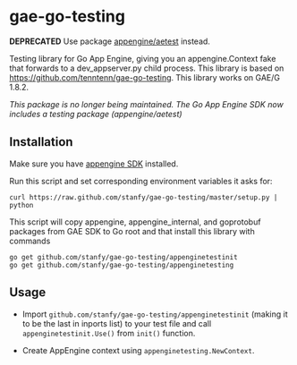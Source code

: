 gae-go-testing
==============

**DEPRECATED**
Use package [appengine/aetest](http://godoc.org/code.google.com/p/appengine-go/appengine/aetest) instead.

Testing library for Go App Engine, giving you an appengine.Context fake that forwards to a dev_appserver.py child process.
This library is based on https://github.com/tenntenn/gae-go-testing.
This library works on GAE/G 1.8.2.

*This package is no longer being maintained. The Go App Engine SDK now includes a testing package (appengine/aetest)*

Installation
-----

Make sure you have [appengine SDK](https://developers.google.com/appengine/downloads#Google_App_Engine_SDK_for_Go) installed.

Run this script and set corresponding environment variables it asks for:

    curl https://raw.github.com/stanfy/gae-go-testing/master/setup.py | python
This script will copy appengine, appengine_internal, and goprotobuf packages from GAE SDK to Go root and that install this library with commands

    go get github.com/stanfy/gae-go-testing/appenginetestinit
    go get github.com/stanfy/gae-go-testing/appenginetesting


Usage
-----

 * Import `github.com/stanfy/gae-go-testing/appenginetestinit` (making it to be the last in inports list) to your 
test file and call `appenginetestinit.Use()` from `init()` function. 

 * Create AppEngine context using `appenginetesting.NewContext`.

